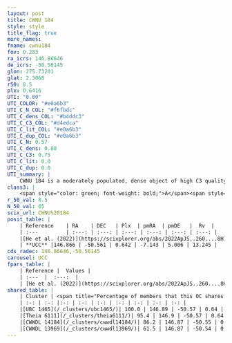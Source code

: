 ```yaml
---
layout: post
title: CWNU 184
style: style
title_flag: true
more_names: 
fname: cwnu184
fov: 0.283
ra_icrs: 146.86646
de_icrs: -50.56145
glon: 275.73201
glat: 2.3068
r50: 8.5
plx: 0.6416
UTI: "0.00"
UTI_COLOR: "#e0a6b3"
UTI_C_N_COL: "#f6fbdc"
UTI_C_dens_COL: "#b4ddc3"
UTI_C_C3_COL: "#d4edca"
UTI_C_lit_COL: "#e0a6b3"
UTI_C_dup_COL: "#e0a6b3"
UTI_C_N: 0.57
UTI_C_dens: 0.88
UTI_C_C3: 0.75
UTI_C_lit: 0.0
UTI_C_dup: 0.0
UTI_summary: |
    CWNU 184 is a moderately populated, dense object of high C3 quality. It was recently reported in the literature.<br><br><span style="color: #99180f; font-weight: bold;">Warning: </span>This is very likely a duplicate object, which shares a large percentage of members with at least one previously reported entry.
class3: |
    <span style="color: green; font-weight: bold;">A</span><span style="color: #FFC300; font-weight: bold;">B</span>
r_50_val: 8.5
N_50_val: 65
scix_url: CWNU%20184
posit_table: |
    | Reference    | RA    | DEC   | Plx  | pmRA  | pmDE   |  Rv  |
    | :---         | :---: | :---: | :---: | :---: | :---: | :---: |
    |[He et al. (2022)](https://scixplorer.org/abs/2022ApJS..260....8H) | 146.865 | -50.586 | 0.64 | -7.14 | 5.0 | 43.7 |
    | **UCC** |146.866 | -50.561 | 0.642 | -7.143 | 5.006 | 13.245 | 
cds_radec: 146.86646,-50.56145
carousel: UCC
fpars_table: |
    | Reference |  Values |
    | :---  |  :---:  |
    | [He et al. (2022)](https://scixplorer.org/abs/2022ApJS..260....8H) | `AG=1.3, m-M=11.5, logAge=8.5, Z=0.04` |
shared_table: |
    | Cluster | <span title="Percentage of members that this OC shares with the ones listed">%</span>   | RA   | DEC   | Plx   | pmRA  | pmDE  | Rv | UTI |
    | :-: | :-: |:-: | :-: | :-: | :-: | :-: | :-: | :-: |
    |[UBC 1465](/_clusters/ubc1465/)| 100.0 | 146.89 | -50.57 | 0.64 | -7.15 | 5.0 | 20.53 |0.49 |
    |[Theia 6111](/_clusters/theia6111/)| 95.4 | 146.9 | -50.57 | 0.64 | -7.15 | 5.0 | 18.59 |0.0 |
    |[CWWDL 14184](/_clusters/cwwdl14184/)| 86.2 | 146.87 | -50.55 | 0.65 | -7.14 | 5.01 | 18.79 |0.0 |
    |[CWWDL 13969](/_clusters/cwwdl13969/)| 61.5 | 146.87 | -50.54 | 0.64 | -7.15 | 5.03 | 20.92 |0.0 |
---
```

